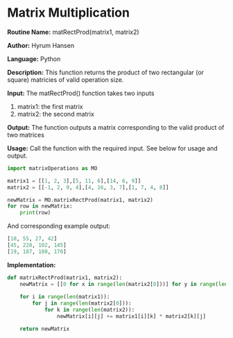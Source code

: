 # Matrix Multiplication

**Routine Name:** matRectProd(matrix1, matrix2)

**Author:** Hyrum Hansen

**Language:** Python

**Description:** This function returns the product of two rectangular (or square) matricies of valid operation size.

**Input:** The matRectProd() function takes two inputs
1. matrix1: the first matrix
2. matrix2: the second matrix

**Output:** The function outputs a matrix corresponding to the valid product of two matrices

**Usage:** Call the function with the required input. See below for usage and output.

```python
import matrixOperations as MO

matrix1 = [[1, 2, 3],[5, 11, 6],[14, 6, 9]]
matrix2 = [[-1, 2, 9, 4],[4, 16, 3, 7],[1, 7, 4, 8]]

newMatrix = MO.matrixRectProd(matrix1, matrix2)
for row in newMatrix:
    print(row)
```

And corresponding example output:

```python
[10, 55, 27, 42]
[45, 228, 102, 145]
[19, 187, 180, 170]
```

**Implementation:**

```python
def matrixRectProd(matrix1, matrix2):
    newMatrix = [[0 for x in range(len(matrix2[0]))] for y in range(len(matrix1))] 
  
    for i in range(len(matrix1)):
        for j in range(len(matrix2[0])):
            for k in range(len(matrix2)):
                newMatrix[i][j] += matrix1[i][k] * matrix2[k][j]

    return newMatrix
```


